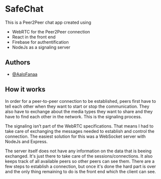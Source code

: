 
# SafeChat

This is a Peer2Peer chat app created using

- WebRTC for the Peer2Peer connection
- React in the front end
- Firebase for authentification
- NodeJs as a signaling server




## Authors

- [@AaloFanaa](https://www.github.com/aalofanaa)


## How it works

In order for a peer-to-peer connection to be established, peers first have to tell each other when they want to start or stop the communication. They also have to exchange about the media types they want to share and they have to find each other in the network. This is the signaling process.

The signaling isn’t part of the WebRTC specifications. That means I had to take care of exchanging the messages needed to establish and control the connection. The easiest solution for this was a WebSocket server with NodeJs and Express.

The server itself does not have any information on the data that is beeing exchanged. It's just there to take care of the sessions/connections. It also keeps track of all available peers so other peers can see them. There are a few steps to establish a connection, but once it's done the hard part is over and the only thing remaining to do is the front end which the client can see.